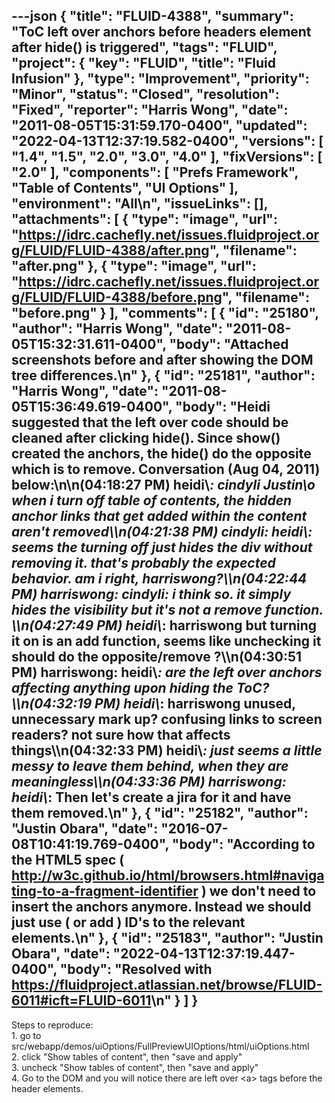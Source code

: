 ---json
{
  "title": "FLUID-4388",
  "summary": "ToC left over anchors before headers element after hide() is triggered",
  "tags": "FLUID",
  "project": {
    "key": "FLUID",
    "title": "Fluid Infusion"
  },
  "type": "Improvement",
  "priority": "Minor",
  "status": "Closed",
  "resolution": "Fixed",
  "reporter": "Harris Wong",
  "date": "2011-08-05T15:31:59.170-0400",
  "updated": "2022-04-13T12:37:19.582-0400",
  "versions": [
    "1.4",
    "1.5",
    "2.0",
    "3.0",
    "4.0"
  ],
  "fixVersions": [
    "2.0"
  ],
  "components": [
    "Prefs Framework",
    "Table of Contents",
    "UI Options"
  ],
  "environment": "All\n",
  "issueLinks": [],
  "attachments": [
    {
      "type": "image",
      "url": "https://idrc.cachefly.net/issues.fluidproject.org/FLUID/FLUID-4388/after.png",
      "filename": "after.png"
    },
    {
      "type": "image",
      "url": "https://idrc.cachefly.net/issues.fluidproject.org/FLUID/FLUID-4388/before.png",
      "filename": "before.png"
    }
  ],
  "comments": [
    {
      "id": "25180",
      "author": "Harris Wong",
      "date": "2011-08-05T15:32:31.611-0400",
      "body": "Attached screenshots before and after showing the DOM tree differences.\n"
    },
    {
      "id": "25181",
      "author": "Harris Wong",
      "date": "2011-08-05T15:36:49.619-0400",
      "body": "Heidi suggested that the left over code should be cleaned after clicking hide().  Since show() created the anchors, the hide() do the opposite which is to remove. Conversation (Aug 04, 2011) below:\n\n(04:18:27 PM) heidi\\_: cindyli Justin\\_o when i turn off table of contents, the hidden anchor links that get added within the content aren't removed\\\n(04:21:38 PM) cindyli: heidi\\_: seems the turning off just hides the div without removing it. that's probably the expected behavior. am i right, harriswong?\\\n(04:22:44 PM) harriswong: cindyli: i think so.  it simply hides the visibility but it's not a remove function. \\\n(04:27:49 PM) heidi\\_: harriswong but turning it on is an add function, seems like unchecking it should do the opposite/remove ?\\\n(04:30:51 PM) harriswong: heidi\\_: are the left over anchors affecting anything upon hiding the ToC?\\\n(04:32:19 PM) heidi\\_: harriswong unused, unnecessary mark up? confusing links to screen readers? not sure how that affects things\\\n(04:32:33 PM) heidi\\_: just seems a little messy to leave them behind, when they are meaningless\\\n(04:33:36 PM) harriswong: heidi\\_: Then let's create a jira for it and have them removed.\n"
    },
    {
      "id": "25182",
      "author": "Justin Obara",
      "date": "2016-07-08T10:41:19.769-0400",
      "body": "According to the HTML5 spec ( <http://w3c.github.io/html/browsers.html#navigating-to-a-fragment-identifier> ) we don't need to insert the anchors anymore. Instead we should just use ( or add ) ID's to the relevant elements.\n"
    },
    {
      "id": "25183",
      "author": "Justin Obara",
      "date": "2022-04-13T12:37:19.447-0400",
      "body": "Resolved with <https://fluidproject.atlassian.net/browse/FLUID-6011#icft=FLUID-6011>\n"
    }
  ]
}
---
Steps to reproduce:\
1\. go to src/webapp/demos/uiOptions/FullPreviewUIOptions/html/uiOptions.html\
2\. click "Show tables of content", then "save and apply"\
3\. uncheck "Show tables of content", then "save and apply"\
4\. Go to the DOM and you will notice there are left over \<a> tags before the header elements.

        